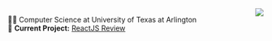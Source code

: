 <img align='right' src="https://github-readme-stats.vercel.app/api?username=bishal0922&show_icons=true">



 👨‍🎓 Computer Science at University of Texas at Arlington  
🚧 **Current Project:** [ReactJS Review](https://github.com/bishal0922/reactjs-review)
